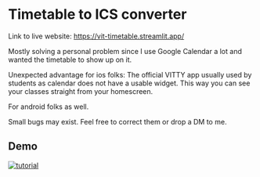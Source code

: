 
# Timetable to ICS converter

Link to live website: https://vit-timetable.streamlit.app/

Mostly solving a personal problem since I use Google Calendar a lot and wanted the timetable to show up on it.

Unexpected advantage for ios folks:
The official VITTY app usually used by students as calendar does not have a usable widget.
This way you can see your classes straight from your homescreen.

For android folks as well.

Small bugs may exist. Feel free to correct them or drop a DM to me.




## Demo


[![tutorial](https://img.youtube.com/vi/YOUTUBE_VIDEO_ID_HERE/0.jpg)](https://www.youtube.com/watch?v=2FteVvzULmw)
